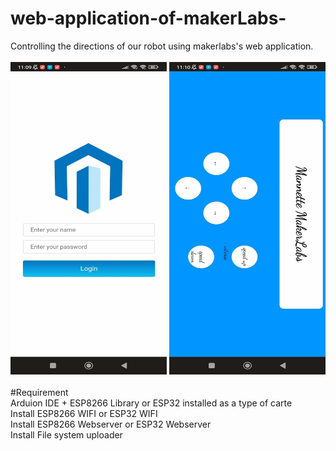 # web-application-of-makerLabs-
Controlling the directions of  our robot using makerlabs's web application. <br/> <br/>
<img src="https://github.com/Abir-bouziri/web-application-of-makerLabs-/blob/main/im1.jpg" width="250" height="500" alt="Image Alt Text">
<img src="https://github.com/Abir-bouziri/web-application-of-makerLabs-/blob/main/im2.jpg" width="250" height="500" alt="Image Alt Text text-align: left;"> <br/> <br/> 
#Requirement </BR>
Arduion IDE + ESP8266 Library or ESP32  installed as a type of carte </br>
Install ESP8266 WIFI or ESP32 WIFI  </br>
Install ESP8266 Webserver or ESP32 Webserver </br>
Install File system uploader </br>

